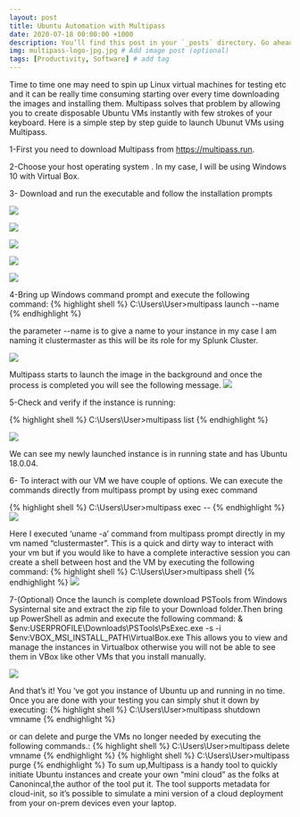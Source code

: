 ```yaml
---
layout: post
title: Ubuntu Automation with Multipass
date: 2020-07-18 00:00:00 +1000
description: You’ll find this post in your `_posts` directory. Go ahead and edit it and re-build the site to see your changes. # Add post description (optional)
img: multipass-logo-jpg.jpg # Add image post (optional)
tags: [Productivity, Software] # add tag
---
```


Time to time one may need to spin up Linux virtual machines for testing etc and it can be really time consuming starting over every time downloading the images and installing them. Multipass solves that problem by allowing you to create disposable Ubuntu VMs instantly with few strokes of your keyboard.
Here is a simple step by step guide to launch Ubunut VMs using Multipass.

1-First you need to download Multipass from https://multipass.run.

2-Choose your host operating system . In my case, I will be using Windows 10 with Virtual Box.

3- Download and run the executable and follow the installation prompts

![]({{site.baseurl}}/assets/img/install-multipass.png)

![]({{site.baseurl}}/assets/img/install-multipass2.png)

![]({{site.baseurl}}/assets/img/install-multipass3.png)

![]({{site.baseurl}}/assets/img/install-multipass4.png)

![]({{site.baseurl}}/assets/img/install-multipass5.png)

4-Bring up Windows command prompt and execute the following command:
{% highlight shell %}
C:\Users\User>multipass launch --name <name of your VM>
{% endhighlight %}

the parameter --name is to give a name to your instance in my case I am naming it clustermaster as this will be its role for my Splunk Cluster.

![]({{site.baseurl}}/assets/img/command-1.png)

Multipass starts to launch the image in the background and once the process is completed you will see the following message.
![]({{site.baseurl}}/assets/img/command-2.png)

5-Check and verify if the instance is running:

{% highlight shell %}
C:\Users\User>multipass list
{% endhighlight %}

![]({{site.baseurl}}/assets/img/command-3.png)

We can see my newly launched instance is in running state and has Ubuntu 18.0.04.

6- To interact with our VM we have couple of options. We can execute the commands directly from multipass prompt by using exec command

{% highlight shell %}
C:\Users\User>multipass exec <vm name> --<command>
{% endhighlight %}
![]({{site.baseurl}}/assets/img/command-4.png)

Here I executed ‘uname -a’ command from multipass prompt directly in my vm named “clustermaster”. This is a quick and dirty way to interact with your vm but if you would like to have a complete interactive session you can create a shell between host and the VM by executing the following command:
{% highlight shell %}
C:\Users\User>multipass shell <name of your VM>
{% endhighlight %}
![]({{site.baseurl}}/assets/img/command-5.png)

7-(Optional) Once the launch is complete download PSTools from Windows Sysinternal site and extract the zip file to your Download folder.Then bring up PowerShell as admin and execute the following command:
& $env:USERPROFILE\Downloads\PSTools\PsExec.exe -s -i $env:VBOX_MSI_INSTALL_PATH\VirtualBox.exe
This allows you to view and manage the instances in Virtualbox otherwise you will not be able to see them in VBox like other VMs that you install manually.

![]({{site.baseurl}}/assets/img/vmware-1.png)

And that’s it! You ‘ve got you instance of Ubuntu up and running in no time. Once you are done with your testing you can simply shut it down by executing:
{% highlight shell %}
C:\Users\User>multipass shutdown vmname
{% endhighlight %}

or can delete and purge the VMs no longer needed by executing the following commands.:
{% highlight shell %}
C:\Users\User>multipass delete vmname
{% endhighlight %}
{% highlight shell %}
C:\Users\User>multipass purge
{% endhighlight %}
To sum up,Multipass is a handy tool to quickly initiate Ubuntu instances and create your own “mini cloud” as the folks at Canonincal,the author of the tool put it. The tool supports metadata for cloud-init, so it’s possible to simulate a mini version of a cloud deployment from your on-prem devices even your laptop.
